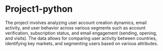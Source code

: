 # Project1-python
The project involves analyzing user account creation dynamics, email activity, and user behavior across various segments such as account verification, subscription status, and email engagement (sending, opening, and visits). The data allows for comparing user activity between countries, identifying key markets, and segmenting users based on various attributes.
